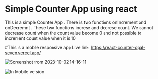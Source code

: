 # Simple Counter App using react

This is a simple Counter App .  There is two  functions onIncrement and onDecremnt . These two functions increse and decrese count. 
We cannot decrease count when the count value become 0 and not possible to increment count value when it is 10 

#This is a mobile responsive app 
 Live link: https://react-counter-opal-seven.vercel.app/
 
 
 ![Screenshot from 2023-10-02 14-16-11](https://github.com/vishnu-ot/React_Counter/assets/103847009/97813c67-0ffa-415c-9e32-dd115b7c8629)

 ![In Mobile version](https://github.com/vishnu-ot/React_Counter/assets/103847009/529c95cf-3936-4062-9767-c9476c58fe5a)



